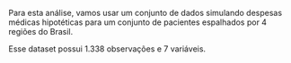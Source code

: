  Para esta análise, vamos usar um conjunto de dados simulando despesas médicas hipotéticas para um conjunto de pacientes espalhados por 4 regiões do Brasil.

Esse dataset possui 1.338 observações e 7 variáveis.
